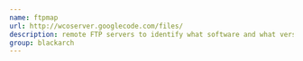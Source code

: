 ```yaml
---
name: ftpmap
url: http://wcoserver.googlecode.com/files/
description: remote FTP servers to identify what software and what versions they are running. URL : http://wcoserver.googlecode.com/files/ Groups : blackarch blackarch-fingerprint blackarch-scanner
group: blackarch
---
```

